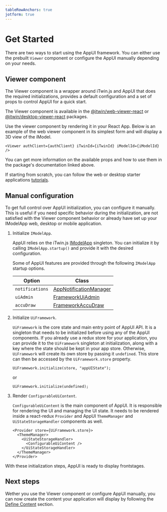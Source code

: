 ```yaml
---
tableRowAnchors: true
jotform: true
---
```


# Get Started

There are two ways to start using the AppUI framework. You can either use the prebuilt `Viewer` component or configure the AppUI manually depending on your needs.

## Viewer component

The Viewer component is a wrapper around iTwin.js and AppUI that does the required initializations, provides a default configuration and a set of props to control AppUI for a quick start.

The Viewer component is available in the [@itwin/web-viewer-react](https://www.npmjs.com/package/@itwin/web-viewer-react) or [@itwin/desktop-viewer-react](https://www.npmjs.com/package/@itwin/desktop-viewer-react) packages.

Use the viewer component by rendering it in your React App. Below is an example of the web viewer component in its simplest form and will display a 3D view of the iModel.

```tsx
<Viewer authClient={authClient} iTwinId={iTwinId} iModelId={iModelId} />
```

You can get more information on the available props and how to use them in the package's documentation linked above.

If starting from scratch, you can follow the web or desktop starter applications [tutorials](../../learning/tutorials/index.md#starter-applications).

## Manual configuration

To get full control over AppUI initialization, you can configure it manually. This is useful if you need specific behavior during the initialization, are not satisfied with the Viewer component behavior or already have set up your IModelApp web, desktop or mobile application.

1. Initialize `IModelApp`.

   AppUI relies on the iTwin.js [IModelApp]($core-frontend) singleton. You can initialize it by calling `IModelApp.startup()` and provide it with the desired configuration.

   Some of AppUI features are provided through the following `IModelApp` startup options.

   | Option          | Class                                  |
   | --------------- | -------------------------------------- |
   | `notifications` | [AppNotificationManager]($appui-react) |
   | `uiAdmin`       | [FrameworkUiAdmin]($appui-react)       |
   | `accuDraw`      | [FrameworkAccuDraw]($appui-react)      |

   <!-- Here we have a problem, we don't have the type of learning document that we are currently writing that matches the level of information we give here for IModelApp setup part...

   You can find more information on setting up IModelApp in the learning section .?.?.?
    -->

2. Initialize `UiFramework`.

   `UiFramework` is the core state and main entry point of AppUI API. It is a singleton that needs to be initialized before using any of the AppUI components. If you already use a redux store for your application, you can provide it to the `UiFramework` singleton at initialization, along with a key where the state should be kept in your app store. Otherwise, `UiFramework` will create its own store by passing it `undefined`. This store can then be accessed by the `UiFramework.store` property.

   ```tsx
   UiFramework.initialize(store, "appUIState");
   ```

   or

   ```tsx
   UiFramework.initialize(undefined);
   ```

3. Render `ConfigurableUiContent`.

   `ConfigurableUiContent` is the main component of AppUI. It is responsible for rendering the UI and managing the UI state. It needs to be rendered inside a react-redux `Provider` and AppUI `ThemeManager` and `UiStateStorageHandler` components as well.

   ```tsx
   <Provider store={UiFramework.store}>
     <ThemeManager>
       <UiStateStorageHandler>
         <ConfigurableUiContent />
       </UiStateStorageHandler>
     </ThemeManager>
   </Provider>
   ```

With these initialization steps, AppUI is ready to display frontstages.

## Next steps

Wether you use the Viewer component or configure AppUI manually, you can now create the content your application will display by following the [Define Content](./define-content.md) section.
